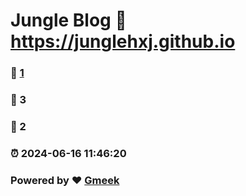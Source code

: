 # Jungle Blog :link: https://junglehxj.github.io 
### :page_facing_up: [1](https://junglehxj.github.io/tag.html) 
### :speech_balloon: 3 
### :hibiscus: 2 
### :alarm_clock: 2024-06-16 11:46:20 
### Powered by :heart: [Gmeek](https://github.com/Meekdai/Gmeek)
